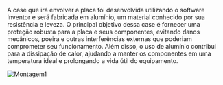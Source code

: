 A case que irá envolver a placa foi desenvolvida utilizando o software Inventor e será fabricada em alumínio, um material conhecido por sua resistência e leveza. O principal objetivo dessa case é fornecer uma proteção robusta para a placa e seus componentes, evitando danos mecânicos, poeira e outras interferências externas que poderiam comprometer seu funcionamento. Além disso, o uso de alumínio contribui para a dissipação de calor, ajudando a manter os componentes em uma temperatura ideal e prolongando a vida útil do equipamento.

![Montagem1](https://github.com/user-attachments/assets/66d6580f-8dd2-4a78-87d7-15c260f45ddb)
